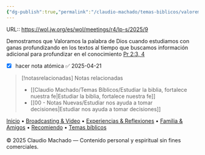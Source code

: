 ```yaml
---
{"dg-publish":true,"permalink":"/claudio-machado/temas-biblicos/valoremos-la-verdad-biblica-estudiando-con-ganas/","title":"Valoremos la verdad bíblica estudiando con ganas"}
---
```


URL:: https://wol.jw.org/es/wol/meetings/r4/lp-s/2025/9

Demostramos que Valoramos la palabra de Dios cuando estudiamos con ganas profundizando en los textos al tiempo que buscamos información adicional para profundizar en el conocimiento [Pr 2:3, 4](https://wol.jw.org/es/wol/bc/r4/lp-s/202025008/1/0)




- [x] hacer nota atómica ✅ 2025-04-21




> [!notasrelacionadas] Notas relacionadas
> - [[Claudio Machado/Temas Bíblicos/Estudiar la biblia, fortalece nuestra fe\|Estudiar la biblia, fortalece nuestra fe]]
> - [[00 - Notas Nuevas/Estudiar nos ayuda a tomar decisiones\|Estudiar nos ayuda a tomar decisiones]]


<div class="pie-simple">
  <a href="https://mis-apuntes-psi.vercel.app/">Inicio</a> •
  <a href="https://mis-apuntes-psi.vercel.app/claudio-machado/brodcasting-and-videos/principial-brodcasting-and-video/">Broadcasting & Video</a> •
  <a href="https://mis-apuntes-psi.vercel.app/claudio-machado/experiencias-and-reflexiones/experiencias-and-reflexiones/">Experiencias & Reflexiones</a> •
  <a href="https://mis-apuntes-psi.vercel.app/claudio-machado/familia-and-amigos/familia-and-amigos/">Familia & Amigos</a> •
  <a href="https://mis-apuntes-psi.vercel.app/claudio-machado/recomendaciones/recomiendo/">Recomiendo</a> •
  <a href="https://mis-apuntes-psi.vercel.app/claudio-machado/temas-biblicos/temas-biblicos/">Temas bíblicos</a>
  <br><br>
  <span class="legal">© 2025 Claudio Machado — Contenido personal y espiritual sin fines comerciales.</span>
</div>

